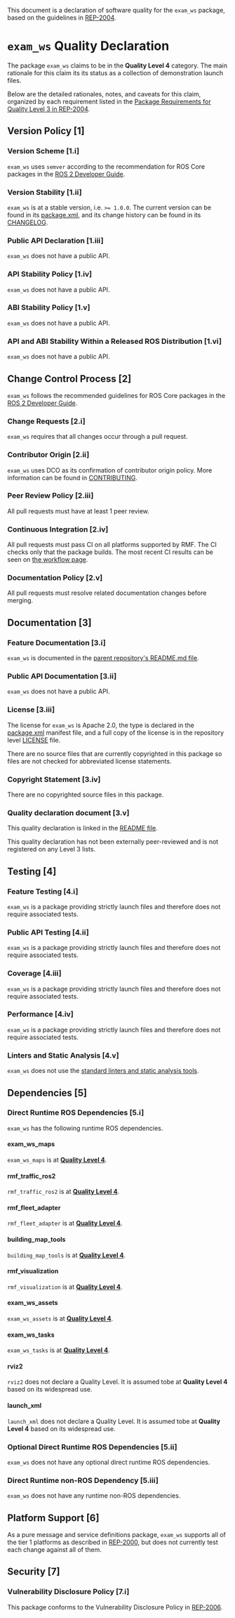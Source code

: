 This document is a declaration of software quality for the `exam_ws` package, based on the guidelines in [REP-2004](https://www.ros.org/reps/rep-2004.html).

# `exam_ws` Quality Declaration

The package `exam_ws` claims to be in the **Quality Level 4** category.
The main rationale for this claim its its status as a collection of demonstration launch files.

Below are the detailed rationales, notes, and caveats for this claim, organized by each requirement listed in the [Package Requirements for Quality Level 3 in REP-2004](https://www.ros.org/reps/rep-2004.html).

## Version Policy [1]

### Version Scheme [1.i]

`exam_ws` uses `semver` according to the recommendation for ROS Core packages in the [ROS 2 Developer Guide](https://index.ros.org/doc/ros2/Contributing/Developer-Guide/#versioning).

### Version Stability [1.ii]

`exam_ws` is at a stable version, i.e. `>= 1.0.0`.
The current version can be found in its [package.xml](package.xml), and its change history can be found in its [CHANGELOG](CHANGELOG.rst).

### Public API Declaration [1.iii]

`exam_ws` does not have a public API.

### API Stability Policy [1.iv]

`exam_ws` does not have a public API.

### ABI Stability Policy [1.v]

`exam_ws` does not have a public API.

### API and ABI Stability Within a Released ROS Distribution [1.vi]

`exam_ws` does not have a public API.

## Change Control Process [2]

`exam_ws` follows the recommended guidelines for ROS Core packages in the [ROS 2 Developer Guide](https://index.ros.org/doc/ros2/Contributing/Developer-Guide/#package-requirements).

### Change Requests [2.i]

`exam_ws` requires that all changes occur through a pull request.

### Contributor Origin [2.ii]

`exam_ws` uses DCO as its confirmation of contributor origin policy. More information can be found in [CONTRIBUTING](../CONTRIBUTING.md).

### Peer Review Policy [2.iii]

All pull requests must have at least 1 peer review.

### Continuous Integration [2.iv]

All pull requests must pass CI on all platforms supported by RMF.
The CI checks only that the package builds.
The most recent CI results can be seen on [the workflow page](https://github.com/open-rmf/exam_ws/actions).

### Documentation Policy [2.v]

All pull requests must resolve related documentation changes before merging.

## Documentation [3]

### Feature Documentation [3.i]

`exam_ws` is documented in the [parent repository's README.md file](../README.md).

### Public API Documentation [3.ii]

`exam_ws` does not have a public API.

### License [3.iii]

The license for `exam_ws` is Apache 2.0, the type is declared in the [package.xml](package.xml) manifest file, and a full copy of the license is in the repository level [LICENSE](../LICENSE) file.

There are no source files that are currently copyrighted in this package so files are not checked for abbreviated license statements.

### Copyright Statement [3.iv]

There are no copyrighted source files in this package.

### Quality declaration document [3.v]

This quality declaration is linked in the [README file](README.md).

This quality declaration has not been externally peer-reviewed and is not registered on any Level 3 lists.

## Testing [4]

### Feature Testing [4.i]

`exam_ws` is a package providing strictly launch files and therefore does not require associated tests.

### Public API Testing [4.ii]

`exam_ws` is a package providing strictly launch files and therefore does not require associated tests.

### Coverage [4.iii]

`exam_ws` is a package providing strictly launch files and therefore does not require associated tests.

### Performance [4.iv]

`exam_ws` is a package providing strictly launch files and therefore does not require associated tests.

### Linters and Static Analysis [4.v]

`exam_ws` does not use the [standard linters and static analysis tools](https://index.ros.org/doc/ros2/Contributing/Developer-Guide/#linters).

## Dependencies [5]

### Direct Runtime ROS Dependencies [5.i]

`exam_ws` has the following runtime ROS dependencies.

#### exam_ws_maps

`exam_ws_maps` is at [**Quality Level 4**](../exam_ws_maps/QUALITY_DECLARATION.md).

#### rmf_traffic_ros2

`rmf_traffic_ros2` is at [**Quality Level 4**](https://github.com/open-rmf/rmf_ros2/blob/main/rmf_traffic_ros2/QUALITY_DECLARATION.md).

#### rmf_fleet_adapter

`rmf_fleet_adapter` is at [**Quality Level 4**](https://github.com/open-rmf/rmf_ros2/blob/main/rmf_fleet_adapter/QUALITY_DECLARATION.md).

#### building_map_tools

`building_map_tools` is at [**Quality Level 4**](https://github.com/open-rmf/rmf_traffic_editor/blob/main/rmf_building_map_tools/QUALITY_DECLARATION.md).

#### rmf_visualization

`rmf_visualization` is at [**Quality Level 4**](https://github.com/open-rmf/rmf_visualization/blob/main/rmf_visualization/QUALITY_DECLARATION.md).

#### exam_ws_assets

`exam_ws_assets` is at [**Quality Level 4**](../exam_ws_assets/QUALITY_DECLARATION.md).

#### exam_ws_tasks

`exam_ws_tasks` is at [**Quality Level 4**](../exam_ws_tasks/QUALITY_DECLARATION.md).

#### rviz2

`rviz2` does not declare a Quality Level.
It is assumed tobe at **Quality Level 4** based on its widespread use.

#### launch_xml

`launch_xml` does not declare a Quality Level.
It is assumed tobe at **Quality Level 4** based on its widespread use.

### Optional Direct Runtime ROS Dependencies [5.ii]

`exam_ws` does not have any optional direct runtime ROS dependencies.

### Direct Runtime non-ROS Dependency [5.iii]

`exam_ws` does not have any runtime non-ROS dependencies.

## Platform Support [6]

As a pure message and service definitions package, `exam_ws` supports all of the tier 1 platforms as described in [REP-2000](https://www.ros.org/reps/rep-2000.html#support-tiers), but does not currently test each change against all of them.

## Security [7]

### Vulnerability Disclosure Policy [7.i]

This package conforms to the Vulnerability Disclosure Policy in [REP-2006](https://www.ros.org/reps/rep-2006.html).
